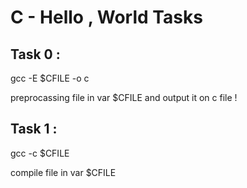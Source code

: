 # C -  Hello , World Tasks


## Task 0 :

   gcc -E $CFILE -o c

preprocassing file in var $CFILE and output it on c file !

## Task 1 :

   gcc -c $CFILE

compile file in var $CFILE